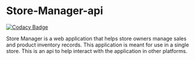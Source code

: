 # Store-Manager-api

[![Codacy Badge](https://api.codacy.com/project/badge/Grade/219d9e869fc5482f9cf897465be5d5c5)](https://app.codacy.com/app/eduhmik/Store-Manager-api?utm_source=github.com&utm_medium=referral&utm_content=eduhmik/Store-Manager-api&utm_campaign=Badge_Grade_Dashboard)

Store Manager is a web application that helps store owners manage sales and product inventory records. This application is meant for use in a single store. This is an api to help interact with the application in other platforms.
